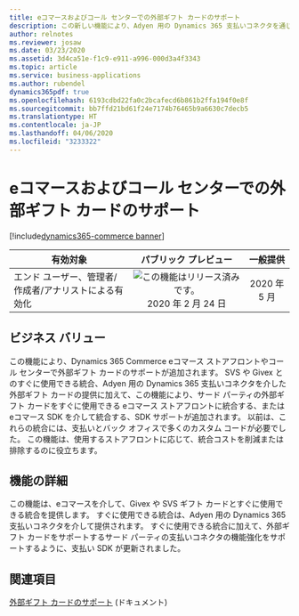 ```yaml
---
title: eコマースおよびコール センターでの外部ギフト カードのサポート
description: この新しい機能により、Adyen 用の Dynamics 365 支払いコネクタを通じて、eコマースやコール センターで Givex と SVS がサポートされるようになります。 さらに、ISV には、支払い SDK を使用して、eコマースやコール センターで他の外部ギフト カード コネクタを有効にするための完全にサポートされたパスがあります。
author: relnotes
ms.reviewer: josaw
ms.date: 03/23/2020
ms.assetid: 3d4ca51e-f1c9-e911-a996-000d3a4f3343
ms.topic: article
ms.service: business-applications
ms.author: rubendel
dynamics365pdf: true
ms.openlocfilehash: 6193cdbd22fa0c2bcafecd6b861b2ffa194f0e8f
ms.sourcegitcommit: bb7ffd21bd61f24e7174b76465b9a6630c7decb5
ms.translationtype: HT
ms.contentlocale: ja-JP
ms.lasthandoff: 04/06/2020
ms.locfileid: "3233322"
---
```

# <a name="external-gift-card-support-in-e-commerce-and-call-center"></a>eコマースおよびコール センターでの外部ギフト カードのサポート
[!include[dynamics365-commerce banner](../includes/dynamics365-commerce.md)]

| 有効対象    |  パブリック プレビュー | 一般提供 | 
| ---------- | :----------: |:----------: |
|エンド ユーザー、管理者/作成者/アナリストによる有効化|![この機能はリリース済みです。](/dynamics365-release-plan/media/green-checkmark.png "この機能はリリース済みです。") 2020 年 2 月 24 日| 2020 年 5 月|


## <a name="business-value"></a>ビジネス バリュー
<!-- bv start -->
この機能により、Dynamics 365 Commerce eコマース ストアフロントやコール センターで外部ギフト カードのサポートが追加されます。 SVS や Givex とのすぐに使用できる統合、Adyen 用の Dynamics 365 支払いコネクタを介した外部ギフト カードの提供に加えて、この機能により、サード パーティの外部ギフト カードをすぐに使用できる eコマース ストアフロントに統合する、または eコマース SDK を介して統合する、SDK サポートが追加されます。 以前は、これらの統合には、支払いとバック オフィスで多くのカスタム コードが必要でした。 この機能は、使用するストアフロントに応じて、統合コストを削減または排除するのに役立ちます。
<!-- bv end -->



## <a name="feature-details"></a>機能の詳細
<!--feature detail start -->
この機能は、eコマースを介して、Givex や SVS ギフト カードとすぐに使用できる統合を提供します。 すぐに使用できる統合は、Adyen 用の Dynamics 365 支払いコネクタを介して提供されます。 すぐに使用できる統合に加えて、外部ギフト カードをサポートするサード パーティの支払いコネクタの機能強化をサポートするように、支払い SDK が更新されました。
<!--feature detail end -->










## <a name="see-also"></a>関連項目


<!--docs start-->
[外部ギフト カードのサポート](https://docs.microsoft.com/dynamics365/commerce/dev-itpro/gift-card) (ドキュメント)
<!--docs end-->

